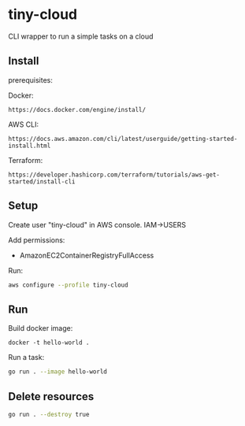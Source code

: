 
# tiny-cloud

CLI wrapper to run a simple tasks on a cloud

## Install

prerequisites:

Docker:

```text
https://docs.docker.com/engine/install/
```

AWS CLI:

```text
https://docs.aws.amazon.com/cli/latest/userguide/getting-started-install.html
```

Terraform:

```text
https://developer.hashicorp.com/terraform/tutorials/aws-get-started/install-cli
```

## Setup

Create user "tiny-cloud" in AWS console. IAM->USERS

Add permissions:

- AmazonEC2ContainerRegistryFullAccess

Run:

``` bash
aws configure --profile tiny-cloud
```

## Run

Build docker image:

``` docker
docker -t hello-world .
```

Run a task:

``` bash
go run . --image hello-world
```

## Delete resources

``` bash
go run . --destroy true
```

